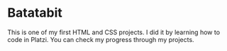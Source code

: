 # Batatabit
This is one of my first HTML and CSS projects. I did it by learning how to code in Platzi. You can check my progress through my projects.
